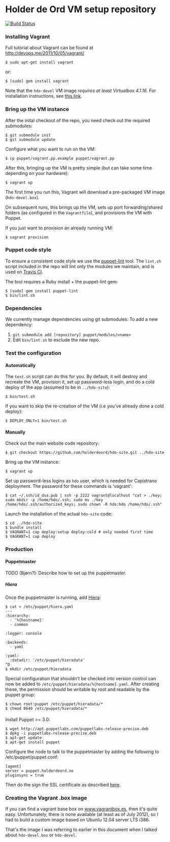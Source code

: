 Holder de Ord VM setup repository
=================================

[![Build Status](https://secure.travis-ci.org/holderdeord/hdo-puppet.png)](http://travis-ci.org/holderdeord/hdo-puppet)

### Installing Vagrant

Full tutorial about Vagrant can be found at http://devops.me/2011/10/05/vagrant/

    $ sudo apt-get install vagrant

or:

    $ [sudo] gem install vagrant

Note that the `hdo-devel` VM image *requires at least Virtualbox 4.1.16*.
For installation instructions, see [this link](http://www.ubuntugeek.com/virtualbox-4-1-16-released-and-ubuntu-installation-instructions-included.html).

### Bring up the VM instance

After the inital checkout of the repo, you need check out the required submodules:

    $ git submodule init
    $ git submodule update

Configure what you want to run on the VM:

    $ cp puppet/vagrant.pp.example puppet/vagrant.pp

After this, bringing up the VM is pretty simple (but can take some time depending on your hardware):

    $ vagrant up

The first time you run this, Vagrant will download a pre-packaged VM image (`hdo-devel.box`).

On subsequent runs, this brings up the VM, sets up port forwarding/shared folders (as configured in the `Vagrantfile`),
and provisions the VM with Puppet.

If you just want to provision an already running VM:

    $ vagrant provision

### Puppet code style

To ensure a consistent code style we use the [puppet-lint](https://github.com/rodjek/puppet-lint) tool.
The `lint.sh` script included in the repo will lint only the modules we maintain, and is used on [Travis CI](http://travis-ci.org/holderdeord/hdo-puppet).

The tool requires a Ruby install + the puppet-lint gem:

    $ [sudo] gem install puppet-lint
    $ bin/lint.sh

### Dependencies

We currently manage dependencies using git submodules. To add a new dependency:

1. `git submodule add [repository] puppet/modules/<name>`
2. Edit `bin/lint.sh` to exclude the new repo.

### Test the configuration

#### Automatically

The `test.sh` script can do this for you. By default, it will destroy and
recreate the VM, provision it, set up password-less login, and do a cold deploy of the app (assumed to be in `../hdo-site`):

    $ bin/test.sh

If you want to skip the re-creation of the VM (i.e you've already done a cold deploy):

    $ DEPLOY_ONLY=1 bin/test.sh

#### Manually

Check out the main website code repository:

    $ git checkout https://github.com/holderdeord/hdo-site.git ../hdo-site

Bring up the VM instance:

    $ vagrant up

Set up password-less logins as `hdo` user, which is needed for Capistrano deployment.
The password for these commands is 'vagrant':

    $ cat ~/.ssh/id_dsa.pub | ssh -p 2222 vagrant@localhost "cat > ./key; sudo mkdir -p /home/hdo/.ssh; sudo mv ./key /home/hdo/.ssh/authorized_keys; sudo chown -R hdo:hdo /home/hdo/.ssh"

Launch the installation of the actual `hdo-site` code:

    $ cd ../hdo-site
    $ bundle install
    $ VAGRANT=1 cap deploy:setup deploy:cold # only needed first time
    $ VAGRANT=1 cap deploy

### Production

#### Puppetmaster

TODO (Bjørn?): Describe how to set up the puppetmaster.

##### Hiera

Once the puppetmaster is running, add [Hiera](http://projects.puppetlabs.com/projects/hiera):

```console
$ cat > /etc/puppet/hiera.yaml
---
:hierarchy:
  - '%{hostname}'
  - common

:logger: console

:backends:
  - yaml

:yaml:
  :datadir: '/etc/puppet/hieradata'
^D
$ mkdir /etc/puppet/hieradata
```

Special configuration that shouldn't be checked into version control can now be added to `/etc/puppet/hieradata/%{hostname}.yaml`. After creating these,
the permission should be writable by root and readable by the puppet group:

    $ chown root:puppet /etc/puppet/hieradata/*
    $ chmod 0640 /etc/puppet/hieradata/*

####

Install Puppet >= 3.0:

    $ wget http://apt.puppetlabs.com/puppetlabs-release-precise.deb
    $ dpkg -i puppetlabs-release-precise.deb
    $ apt-get update
    $ apt-get install puppet

Configure the node to talk to the puppetmaster by adding the following to /etc/puppet/puppet.conf:

    [agent]
    server = puppet.holderdeord.no
    pluginsync = true

Then do the sign the SSL certificate as described [here](http://docs.puppetlabs.com/learning/agent_master_basic.html).

### Creating the Vagrant .box image

If you can find a vagrant base box on www.vagrantbox.es, then
it's quite easy. Unfortunately, there is none available (at least
as of July 2012), so I had to build a custom image based on
Ubuntu 12.04 server LTS i386.

That's the image I was referring to earlier in this document
when I talked about `hdo-devel.box` or `hdo-devel`.
